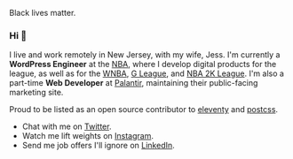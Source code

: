 Black lives matter.

### Hi 👋

I live and work remotely in New Jersey, with my wife, Jess. I'm currently a **WordPress Engineer** at the [NBA][nba], where I develop digital products for the league, as well as for the [WNBA](wnba), [G League](g-league), and [NBA 2K League](nba-2k-league). I'm also a part-time **Web Developer** at [Palantir][palantir], maintaining their public-facing marketing site.

Proud to be listed as an open source contributor to [eleventy](https://github.com/11ty/eleventy/graphs/contributors) and [postcss](https://github.com/postcss/postcss/graphs/contributors).

- Chat with me on [Twitter][twitter].
- Watch me lift weights on [Instagram](instagram).
- Send me job offers I'll ignore on [LinkedIn](linkedin).

[nba]: https://www.nba.com/
[wnba]: https://www.wnba.com/
[g-leauge]: https://gleague.nba.com/
[nba-2k-league]: https://2kleague.nba.com/
[palantir]: https://www.palantir.com/
[twitter]: https://twitter.com/paul_shryock/
[instagram]: https://www.instagram.com/paulshryock/
[linkedin]: https://www.linkedin.com/in/paulshryock/
